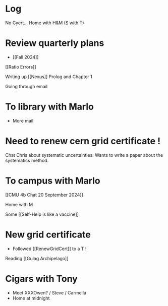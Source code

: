 

# Log

No Cyert... Home with H&M (S with T)

# Review quarterly plans
- [[Fall 2024]]

[[Ratio Errors]]

Writing up [[Nexus]] Prolog and Chapter 1 

Going through email


# To library with Marlo
- More mail

# Need to renew cern grid certificate !

Chat Chris about systematic uncertainties. Wants to write a paper about the systematics method.

# To campus with Marlo

[[CMU 4b Chat 20 September 2024]]

Home with M

Some [[Self-Help is like a vaccine]]

# New grid certificate
- Followed [[RenewGridCert]] to a T !

Reading [[Gulag Archipelago]]

# Cigars with Tony
- Meet XXXOwen?  / Steve / Carmella 
- Home at midnight